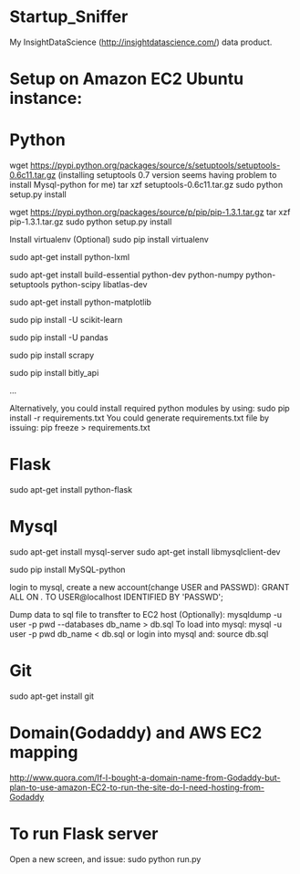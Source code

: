 Startup_Sniffer
==================================================================

My InsightDataScience (http://insightdatascience.com/) data product.



Setup on Amazon EC2 Ubuntu instance:
==================================================================

# Python
wget https://pypi.python.org/packages/source/s/setuptools/setuptools-0.6c11.tar.gz (installing setuptools 0.7 version
seems having problem to install Mysql-python for me)
tar xzf setuptools-0.6c11.tar.gz
sudo python setup.py install

wget https://pypi.python.org/packages/source/p/pip/pip-1.3.1.tar.gz
tar xzf pip-1.3.1.tar.gz
sudo python setup.py install

Install virtualenv (Optional)
sudo pip install virtualenv

sudo apt-get install python-lxml

sudo apt-get install build-essential python-dev python-numpy python-setuptools python-scipy libatlas-dev

sudo apt-get install python-matplotlib

sudo pip install -U scikit-learn

sudo pip install -U pandas

sudo pip install scrapy

sudo pip install bitly_api

...

Alternatively, you could install required python modules by using:
sudo pip install -r requirements.txt
You could generate requirements.txt file by issuing:
pip freeze > requirements.txt

# Flask
sudo apt-get install python-flask

# Mysql
sudo apt-get install mysql-server
sudo apt-get install libmysqlclient-dev

sudo pip install MySQL-python

login to mysql, create a new account(change USER and PASSWD):
GRANT ALL ON *.* TO USER@localhost IDENTIFIED BY 'PASSWD';

Dump data to sql file to transfter to EC2 host (Optionally):
mysqldump -u user -p pwd  --databases db_name > db.sql
To load into mysql:
mysql -u user -p pwd db_name < db.sql
or
login into mysql and:
source db.sql

# Git
sudo apt-get install git

# Domain(Godaddy) and AWS EC2 mapping
http://www.quora.com/If-I-bought-a-domain-name-from-Godaddy-but-plan-to-use-amazon-EC2-to-run-the-site-do-I-need-hosting-from-Godaddy

# To run Flask server
Open a new screen, and issue:
sudo python run.py


